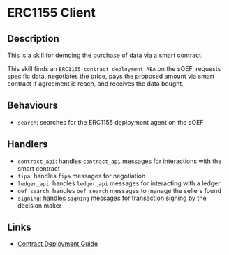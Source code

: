# ERC1155 Client

## Description

This is a skill for demoing the purchase of data via a smart contract.

This skill finds an `ERC1155 contract deployment AEA` on the sOEF, requests specific data, negotiates the price, pays the proposed amount via smart contract if agreement is reach, and receives the data bought.

## Behaviours

- `search`: searches for the ERC1155 deployment agent on the sOEF

## Handlers

- `contract_api`: handles `contract_api` messages for interactions with the smart contract
- `fipa`: handles `fipa` messages for negotiation
- `ledger_api`: handles `ledger_api` messages for interacting with a ledger
- `oef_search`: handles `oef_search` messages to manage the sellers found
- `signing`: handles `signing` messages for transaction signing by the decision maker

## Links

- <a href="https://docs.fetch.ai/aea/erc1155-skills/" target="_blank">Contract Deployment Guide</a>

